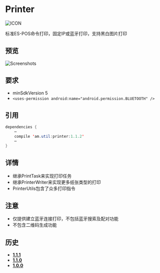 # Printer
![ICON](https://github.com/AlexMofer/ProjectX/blob/master/printer/icon.png)

标准ES-POS命令打印，固定IP或蓝牙打印，支持黑白图片打印
## 预览
![Screenshots](https://github.com/AlexMofer/ProjectX/blob/master/printer/screenshot.png)
## 要求
- minSdkVersion 5
- ```<uses-permission android:name="android.permission.BLUETOOTH" />```

## 引用
```java
dependencies {
    ⋯
    compile 'am.util:printer:1.1.2'
    ⋯
}
```
## 详情
- 继承PrintTask来实现打印任务
- 继承PrinterWriter来实现更多纸张类型的打印
- PrinterUtils包含了众多打印指令

## 注意
- 仅提供建立蓝牙连接打印，不包括蓝牙搜索及配对功能
- 不包含二维码生成功能

## 历史
- [**1.1.1**](https://bintray.com/alexmofer/maven/Printer/1.1.1)
- [**1.1.0**](https://bintray.com/alexmofer/maven/Printer/1.1.0)
- [**1.0.0**](https://bintray.com/alexmofer/maven/Printer/1.0.0)